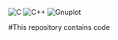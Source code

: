 

![C](https://img.shields.io/badge/C-00599C?style=for-the-badge&logo=c&logoColor=white) ![C++](https://img.shields.io/badge/C++-006400?style=for-the-badge&logo=c%2B%2B&logoColor=white)
 ![Gnuplot](https://img.shields.io/badge/Gnuplot-f62e03?style=for-the-badge&logo=gnu&logoColor=white)








#This repository contains code 


